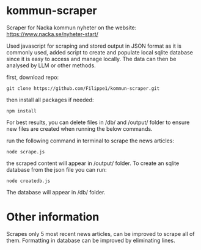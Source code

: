 # kommun-scraper
Scraper for Nacka kommun nyheter on the website: https://www.nacka.se/nyheter-start/ 

Used javascript for scraping and stored output in JSON format as it is commonly used, added script to 
create and populate local sqlite database since it is easy to access and manage locally. The data can then be analysed by LLM or other methods. 

first, download repo: 
```
git clone https://github.com/Filippe1/kommun-scraper.git
```

then install all packages if needed: 
```
npm install
```

For best results, you can delete files in /db/ and /output/ folder to ensure new files are created when running the below commands.


run the following command in terminal to scrape the news articles: 
```
node scrape.js
```

the scraped content will appear in /output/ folder. To create an sqlite database from the json file you can run: 
```
node createdb.js
```

The database will appear in /db/ folder. 

# Other information

Scrapes only 5 most recent news articles, can be improved to scrape all of them. Formatting in database can be improved by eliminating lines. 


